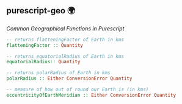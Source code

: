 ## purescript-geo 🌍

_Common Geographical Functions in Purescript_

```haskell
-- returns flatteningFactor of Earth in kms
flatteningFactor :: Quantity

-- returns equatorialRadius of Earth in kms
equatorialRadius:: Quantity

-- returns polarRadius of Earth in kms
polarRadius :: Either ConversionError Quantity

-- measure of how out of round our Earth is (in kms)
eccentricityOfEarthMeridian :: Either ConversionError Quantity
```
